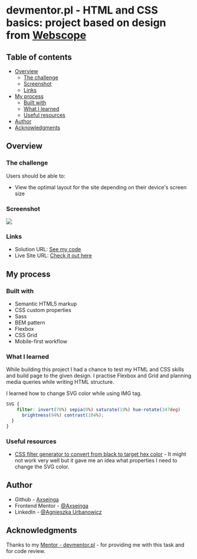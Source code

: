 # devmentor.pl - HTML and CSS basics: project based on design from [Webscope](https://webscopeapp.com/)

## Table of contents

- [Overview](#overview)
  - [The challenge](#the-challenge)
  - [Screenshot](#screenshot)
  - [Links](#links)
- [My process](#my-process)
  - [Built with](#built-with)
  - [What I learned](#what-i-learned)
  - [Useful resources](#useful-resources)
- [Author](#author)
- [Acknowledgments](#acknowledgments)

## Overview

### The challenge

Users should be able to:

- View the optimal layout for the site depending on their device's screen size

### Screenshot

![](.assets/project-screenshot.png)

### Links

- Solution URL: [See my code]()
- Live Site URL: [Check it out here]()

## My process

### Built with

- Semantic HTML5 markup
- CSS custom properties
- Sass
- BEM pattern
- Flexbox
- CSS Grid
- Mobile-first workflow

### What I learned

While building this project I had a chance to test my HTML and CSS skills and build page to the given design. I practise Flexbox and Grid and planning media queries while writing HTML structure.

I learned how to change SVG color while using IMG tag.

```css
SVG {
    filter: invert(70%) sepia(0%) saturate(19%) hue-rotate(347deg)
      brightness(94%) contrast(104%);
  }
}
```

### Useful resources

- [CSS filter generator to convert from black to target hex color](https://codepen.io/sosuke/pen/Pjoqqp) - It might not work very well but it gave me an idea what properties I need to change the SVG color.

## Author

- Github - [Axseinga](https://github.com/axseinga)
- Frontend Mentor - [@Axseinga](https://www.frontendmentor.io/profile/axseinga)
- LinkedIn - [@Agnieszka Urbanowicz](https://www.linkedin.com/in/agnieszka-urbanowicz-051147151/)

## Acknowledgments

Thanks to my [Mentor - devmentor.pl](https://devmentor.pl/) - for providing me with this task and for code review.
